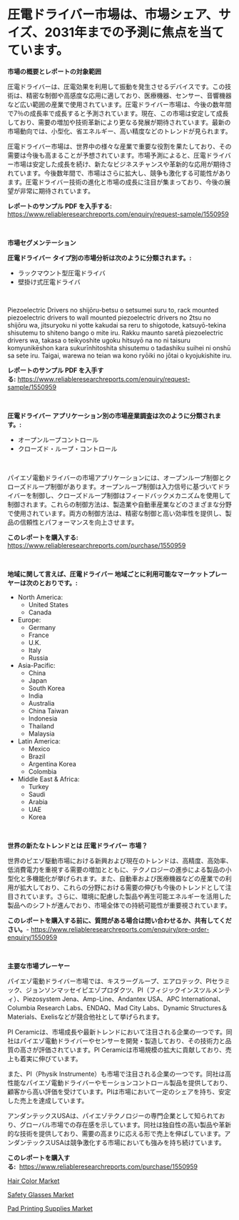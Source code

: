 <p><h1>圧電ドライバー市場は、市場シェア、サイズ、2031年までの予測に焦点を当てています。</h1></p><p><strong>市場の概要とレポートの対象範囲</strong></p>
<p><p>圧電ドライバーは、圧電効果を利用して振動を発生させるデバイスです。この技術は、精密な制御や高感度な応用に適しており、医療機器、センサー、音響機器など広い範囲の産業で使用されています。圧電ドライバー市場は、今後の数年間で7％の成長率で成長すると予測されています。現在、この市場は安定して成長しており、需要の増加や技術革新により更なる発展が期待されています。最新の市場動向では、小型化、省エネルギー、高い精度などのトレンドが見られます。</p><p>圧電ドライバー市場は、世界中の様々な産業で重要な役割を果たしており、その需要は今後も高まることが予想されています。市場予測によると、圧電ドライバー市場は安定した成長を続け、新たなビジネスチャンスや革新的な応用が期待されています。今後数年間で、市場はさらに拡大し、競争も激化する可能性があります。圧電ドライバー技術の進化と市場の成長に注目が集まっており、今後の展望が非常に期待されています。</p></p>
<p><strong>レポートのサンプル PDF を入手する:</strong> <a href="https://www.reliableresearchreports.com/enquiry/request-sample/1550959">https://www.reliableresearchreports.com/enquiry/request-sample/1550959</a></p>
<p>&nbsp;</p>
<p><strong>市場セグメンテーション</strong></p>
<p><strong>圧電ドライバー タイプ別の市場分析は次のように分類されます。:</strong></p>
<p><ul><li>ラックマウント型圧電ドライバ</li><li>壁掛け式圧電ドライバ</li></ul></p>
<p>&nbsp;</p>
<p><p>Piezoelectric Drivers no shijōru-betsu o setsumei suru to, rack mounted piezoelectric drivers to wall mounted piezoelectric drivers no 2tsu no shijōru wa, jitsuryoku ni yotte kakudai sa reru to shigotode, katsuyō-tekina shisutemu to shiteno bango o mite iru. Rakku maunto saretā piezoelectric drivers wa, takasa o teikyoshite ugoku hitsuyō na no ni taisuru komyunikēshon kara sukurīnhitoshita shisutemu o tadashiku suihei ni onshū sa sete iru. Taigai, warewa no teian wa kono ryōiki no jōtai o kyojukishite iru.</p></p>
<p><strong>レポートのサンプル PDF を入手する:</strong>&nbsp;<a href="https://www.reliableresearchreports.com/enquiry/request-sample/1550959">https://www.reliableresearchreports.com/enquiry/request-sample/1550959</a></p>
<p>&nbsp;</p>
<p><strong> 圧電ドライバー アプリケーション別の市場産業調査は次のように分類されます。:</strong></p>
<p><ul><li>オープンループコントロール</li><li>クローズド・ループ・コントロール</li></ul></p>
<p>&nbsp;</p>
<p><p>パイエゾ電動ドライバーの市場アプリケーションには、オープンループ制御とクローズドループ制御があります。オープンループ制御は入力信号に基づいてドライバーを制御し、クローズドループ制御はフィードバックメカニズムを使用して制御されます。これらの制御方法は、製造業や自動車産業などのさまざまな分野で使用されています。両方の制御方法は、精密な制御と高い効率性を提供し、製品の信頼性とパフォーマンスを向上させます。</p></p>
<p><strong>このレポートを購入する:</strong>&nbsp; <a href="https://www.reliableresearchreports.com/purchase/1550959">https://www.reliableresearchreports.com/purchase/1550959</a></p>
<p>&nbsp;</p>
<p><strong>地域に関して言えば、圧電ドライバー 地域ごとに利用可能なマーケットプレーヤーは次のとおりです。:</strong></p>
<p><ul>
    <li>
        North America:
        <ul>
            <li>United States</li>
            <li>Canada</li>
        </ul>
    </li>
    <li>
        Europe:
        <ul>
            <li>Germany</li>
            <li>France</li>
            <li>U.K.</li>
            <li>Italy</li>
            <li>Russia</li>
        </ul>
    </li>
    <li>
        Asia-Pacific:
        <ul>
            <li>China</li>
            <li>Japan</li>
            <li>South Korea</li>
            <li>India</li>
            <li>Australia</li>
            <li>China Taiwan</li>
            <li>Indonesia</li>
            <li>Thailand</li>
            <li>Malaysia</li>
        </ul>
    </li>
    <li>
        Latin America:
        <ul>
            <li>Mexico</li>
            <li>Brazil</li>
            <li>Argentina Korea</li>
            <li>Colombia</li>
        </ul>
    </li>
    <li>
        Middle East & Africa:
        <ul>
            <li>Turkey</li>
            <li>Saudi</li>
            <li>Arabia</li>
            <li>UAE</li>
            <li>Korea</li>
        </ul>
    </li>
    </ul></p>
<p>&nbsp;</p>
<p><strong>世界の新たなトレンドとは 圧電ドライバー 市場？</strong></p>
<p><p>世界のピエゾ駆動市場における新興および現在のトレンドは、高精度、高効率、低消費電力を重視する需要の増加とともに、テクノロジーの進歩による製品の小型化と多機能化が挙げられます。また、自動車および医療機器などの産業での利用が拡大しており、これらの分野における需要の伸びも今後のトレンドとして注目されています。さらに、環境に配慮した製品や再生可能エネルギーを活用した製品へのシフトが進んでおり、市場全体での持続可能性が重要視されています。</p></p>
<p><strong>このレポートを購入する前に、質問がある場合は問い合わせるか、共有してください。</strong>- <a href="https://www.reliableresearchreports.com/enquiry/pre-order-enquiry/1550959">https://www.reliableresearchreports.com/enquiry/pre-order-enquiry/1550959</a></p>
<p>&nbsp;</p>
<p><strong>主要な市場プレーヤー</strong></p>
<p><p>パイエゾ電動ドライバー市場では、キスラーグループ、エアロテック、PIセラミック、ジョンソンマッセイピエゾプロダクツ、PI（フィジックインスツルメンティ）、Piezosystem Jena、Amp-Line、Andantex USA、APC International、Columbia Research Labs、ENDAQ、Mad City Labs、Dynamic Structures＆Materials、Exelisなどが競合他社として挙げられます。</p><p>PI Ceramicは、市場成長や最新トレンドにおいて注目される企業の一つです。同社はパイエゾ電動ドライバーやセンサーを開発・製造しており、その技術力と品質の高さが評価されています。PI Ceramicは市場規模の拡大に貢献しており、売上も着実に伸びています。</p><p>また、PI（Physik Instrumente）も市場で注目される企業の一つです。同社は高性能なパイエゾ電動ドライバーやモーションコントロール製品を提供しており、顧客から高い評価を受けています。PIは市場において一定のシェアを持ち、安定した売上を達成しています。</p><p>アンダンテックスUSAは、パイエゾテクノロジーの専門企業として知られており、グローバル市場での存在感を示しています。同社は独自性の高い製品や革新的な技術を提供しており、需要の高まりに応える形で売上を伸ばしています。アンダンテックスUSAは競争激化する市場においても強みを持ち続けています。</p></p>
<p><strong>このレポートを購入する:</strong>&nbsp;&nbsp;<a href="https://www.reliableresearchreports.com/purchase/1550959">https://www.reliableresearchreports.com/purchase/1550959</a></p>
<p><p><a href="https://github.com/kosella/Market-Research-Report-List-2/blob/main/hair-color-market.md">Hair Color Market</a></p><p><a href="https://github.com/kufem1/Market-Research-Report-List-1/blob/main/safety-glasses-market.md">Safety Glasses Market</a></p><p><a href="https://github.com/nathandecarvalho/Market-Research-Report-List-2/blob/main/pad-printing-supplies-market.md">Pad Printing Supplies Market</a></p></p>